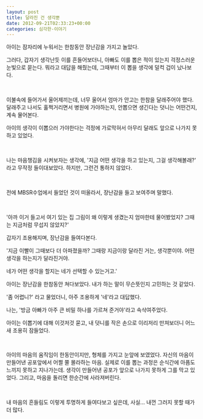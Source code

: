 ```yaml
---
layout: post
title: 달라진 건 생각뿐
date: 2012-09-21T02:33:23+00:00
categories: 심각한-이야기
---
```

<p>아이는&nbsp;잠자리에 누워서는 한참동안 장난감을 가지고 놀았다.</p><p>그러다, 갑자기 생각난듯 이를 흔들어보더니, 아빠도 이를&nbsp;뽑은 적이 있는지&nbsp;걱정스러운 눈빛으로&nbsp;묻는다. 뭐라고 대답을 해줬는데,&nbsp;그때부터 이&nbsp;뽑을 생각에 덜컥 겁이 났나보다.</p><p><br /></p><p>이불속에 들어가서 울어제끼는데, 너무 울어서 엄마가 안고는 한참을 달래주어야 했다. 달래주고 나서도 훌쩍거리면서 병원에 가야하는지, 안뽑으면 생긴다는 덧니는 어떤건지, 계속 물어본다.</p><p>아이의 생각이 이뽑으러 가야한다는 걱정에 가로막혀서 아무리 달래도 앞으로 나가지 못하고 있었다.</p><p><br /></p><p>나는 마음챙김을 시켜보자는 생각에, '지금 어떤 생각을 하고 있는지, 그걸 생각해볼래?' 라고 무작정 들이대보았다. 하지만, 그런건 통하지 않았다.</p><p><br /></p><p>전에 MBSR수업에서 들었던&nbsp;것이 떠올라서,&nbsp;장난감을 들고&nbsp;보여주며 말했다.</p><p>&nbsp;</p><p>'아까 이거 들고서 여기 있는 집 그림이 왜 이렇게 생겼는지 엄마한테 물어봤었지? 그때는 지금처럼 무섭지 않았지?'</p><p>갑자기 조용해지며, 장난감을 들여다본다.</p><p>'지금 이빨이&nbsp;그때보다&nbsp;더 아파졌을까? 그때랑 지금이랑 달라진 거는, 생각뿐이야. 어떤 생각을 하는지가 달라진거야.</p><p>네가 어떤 생각을 할지는 네가 선택할 수 있는거고.'</p><p>아이는 장난감을 한참동안 쳐다보았다. 내가 하는 말이 무슨뜻인지 고민하는 것 같았다.</p><p>'좀 어렵니?' 라고 물었더니, 아주 조용하게 '네'라고 대답했다.</p><p>나는, '방금 아빠가 아주 큰 비밀 하나를 가르쳐 준거야'라고 속삭여주었다.</p><p>아이는 이뽑기에 대해 이것저것 묻고, 내 덧니를 작은 손으로 이리저리 만져보더니 어느새 조용히 잠들었다.</p><p><p style="font-family: 'lucida grande', tahoma, verdana, arial, sans-serif; font-size: 11px; line-height: 16px; margin-right: 0px; margin-left: 0px; padding: 0px; color: rgb(0, 0, 0); "><br /></p></p><p>아이의 마음의 움직임이 한동안이지만, 형체를 가지고 눈앞에 보였었다. 자신의 마음이 만들어낸 공포앞에서 어쩔 쭐 몰라하는 마음.&nbsp;실제로 이를 뽑는 과정은 순식간에 아픔도 느끼지 못하고 지나가는데. 생각이 만들어낸 공포가 앞으로 나가지 못하게 그를 막고 있었다. 그리고, 마음을 돌리면 한순간에 사라져버린다.</p><p><br /></p><p>내 마음의 흔들림도 이렇게 투명하게 들여다보고 싶은데, 사실...&nbsp;내껀 그러지 못할 때가 더 많다.</p>
